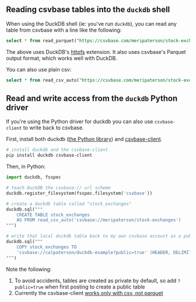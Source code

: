 <!--
title = "How do I use csvbase with DuckDB?"
description = "Using HTTPS, or the csvbase-client, to import/export csvbase tables with DuckDB"
draft = false
created = 2024-05-23
updated = 2024-05-23
-->

## Reading csvbase tables into the `duckdb` shell

When using the DuckDB shell (ie: you've run `duckdb`), you can read any table
from csvbase with a line like the following:

```sql
select * from read_parquet("https://csvbase.com/meripaterson/stock-exchanges.parquet");
```

The above uses DuckDB's [httpfs](https://duckdb.org/docs/extensions/httpfs/overview.html) extension.  It also uses csvbase's Parquet output format, which works well with DuckDB.

You can also use plain csv:

```sql
select * from read_csv_auto("https://csvbase.com/meripaterson/stock-exchanges.csv");
```

## Read and write access from the `duckdb` Python driver

If you're using the Python driver for duckdb you can also use `csvbase-client`
to write back to csvbase.

First, install both duckdb ([the Python
library](https://pypi.org/project/duckdb/)) and
[csvbase-client](https://pypi.org/project/csvbase-client/).

```bash
# install duckdb and the csvbase-client
pip install duckdb csvbase-client
```

Then, in Python:

```python
import duckdb, fsspec

# teach DuckDB the csvbase:// url scheme
duckdb.register_filesystem(fsspec.filesystem('csvbase'))

# create a duckdb table called "stock_exchanges"
duckdb.sql("""
    CREATE TABLE stock_exchanges
    AS FROM read_csv_auto('csvbase://meripaterson/stock-exchanges')
""")

# write that local duckdb table back to my own csvbase account as a public table
duckdb.sql("""
    COPY stock_exchanges TO
    'csvbase://calpaterson/duckdb-example?public=true' (HEADER, DELIMITER ',')
""")
```

Note the following:

1. To avoid accidents, tables are created as private by default, so add
   `?public=true` when first posting to create a public table
2. Currently the csvbase-client [works only with csv, not
   parquet](https://github.com/calpaterson/csvbase-client/issues/1)
